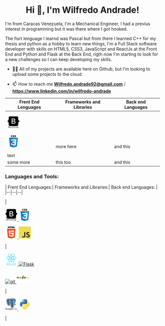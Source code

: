 
<!---
N1kf3/N1kf3 is a ✨ special ✨ repository because its `README.md` (this file) appears on your GitHub profile.
You can click the Preview link to take a look at your changes.
--->
<h1 align="center">Hi 👋, I'm Wilfredo Andrade!</h1>
<p>
 I'm from Caracas Venezuela, I'm a Mechanical Engineer, I had a previus interest in programming but it was there where I got hooked.
</p>
<p>The fisrt lenguage I learnd was Pascal but from there I learned C++ for my thesis and python as a hobby to learn new things, I'm a Full Stack software developer with skills on HTML5, CSS3, JavaScript and ReactJs at the Front End and Python and Flask at the Back End, rigth now I'm starting to look for a new challenges so I can keep developing my skills.
</p>

- 👨‍💻 All of my projects are available here on Github, but I'm looking to upload some projects to the cloud

- 📫 How to reach me **Wilfredo.andrade92@gmail.com** / **https://www.linkedin.com/in/wilfredo-andrade**

|  Frent End Lenguages |  Frameworks and Libraries | Back end Languages |
| --------- | --------- | --------- |
| <p align="left"> <a href="https://getbootstrap.com" target="_blank" rel="noreferrer"> <img src="https://raw.githubusercontent.com/devicons/devicon/master/icons/bootstrap/bootstrap-plain-wordmark.svg" alt="bootstrap" width="40" height="40"/> </a>
 <a href="https://www.w3schools.com/css/" target="_blank" rel="noreferrer"> <img src="https://raw.githubusercontent.com/devicons/devicon/master/icons/css3/css3-original-wordmark.svg" alt="css3" width="40" height="40"/> </a></p> text | more here | and this |
| some more | this too | and this |


<h3 align="left">Languages and Tools:</h3>
| Frent End Lenguages:| Frameworks and Libraries:| Back end Languages: |
|--|--|--|

| <p align="left"> <a href="https://getbootstrap.com" target="_blank" rel="noreferrer"> <img src="https://raw.githubusercontent.com/devicons/devicon/master/icons/bootstrap/bootstrap-plain-wordmark.svg" alt="bootstrap" width="40" height="40"/> </a>
 <a href="https://www.w3schools.com/css/" target="_blank" rel="noreferrer"> <img src="https://raw.githubusercontent.com/devicons/devicon/master/icons/css3/css3-original-wordmark.svg" alt="css3" width="40" height="40"/> </a></p>
<p align="left"><a href="https://www.w3.org/html/" target="_blank" rel="noreferrer"> <img src="https://raw.githubusercontent.com/devicons/devicon/master/icons/html5/html5-original-wordmark.svg" alt="html5" width="40" height="40"/> </a> 
<a href="https://developer.mozilla.org/en-US/docs/Web/JavaScript" target="_blank" rel="noreferrer"> <img src="https://raw.githubusercontent.com/devicons/devicon/master/icons/javascript/javascript-original.svg" alt="javascript" width="40" height="40"/> </a> </p>
|
<p align="left"> <a href="https://reactjs.org/" target="_blank" rel="noreferrer"> <img src="https://raw.githubusercontent.com/devicons/devicon/master/icons/react/react-original-wordmark.svg" alt="react" width="40" height="40"/> </a> <a href="https://flask.palletsprojects.com/" target="_blank" rel="noreferrer"> <img src="https://camo.githubusercontent.com/7196c3fb47da126e4d3dac3a4f85f999b4265b2bf4ccc1261353b333f460f343/68747470733a2f2f77372e706e6777696e672e636f6d2f706e67732f3136362f3334322f706e672d7472616e73706172656e742d666c61736b2d707974686f6e2d626f74746c652d7765622d6672616d65776f726b2d7765622d6170706c69636174696f6e2d666c61736b2d77686974652d6d6f6e6f6368726f6d652d73686f652e706e67" width="40" height="40" alt="Flask" data-canonical-src="https://w7.pngwing.com/pngs/166/342/png-transparent-flask-python-bottle-web-framework-web-application-flask-white-monochrome-shoe.png" "> </a></p>
<p align="left"><a href="https://git-scm.com/" target="_blank" rel="noreferrer"> <img src="https://www.vectorlogo.zone/logos/git-scm/git-scm-icon.svg" alt="git" width="40" height="40"/> </a>
<a href="https://nodejs.org" target="_blank" rel="noreferrer"> <img src="https://raw.githubusercontent.com/devicons/devicon/master/icons/nodejs/nodejs-original-wordmark.svg" alt="nodejs" width="40" height="40"/> </a></p>
|
<p align="left"><a href="https://www.postgresql.org" target="_blank" rel="noreferrer"> <img src="https://raw.githubusercontent.com/devicons/devicon/master/icons/postgresql/postgresql-original-wordmark.svg" alt="postgresql" width="40" height="40"/> </a>
<a href="https://www.python.org" target="_blank" rel="noreferrer"> <img src="https://raw.githubusercontent.com/devicons/devicon/master/icons/python/python-original.svg" alt="python" width="40" height="40"/> </a></p>|

